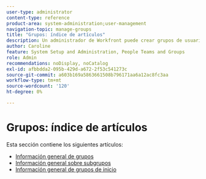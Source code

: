 ```yaml
---
user-type: administrator
content-type: reference
product-area: system-administration;user-management
navigation-topic: manage-groups
title: "Grupos: índice de artículos"
description: Un administrador de Workfront puede crear grupos de usuarios que coincidan con la estructura del departamento. Los grupos son similares a los equipos y las empresas, pero distintos de ellos. El administrador de Workfront concede a los grupos acceso a las áreas de Workfront donde necesitan trabajar y comunicarse. A continuación, cada grupo puede mantener su información de Workfront, como usuarios, plantillas y formularios y proyectos personalizados, separada de la de otros departamentos. Se requiere al menos un administrador de grupo para cada grupo. Los administradores de grupos pueden utilizar la página Grupos para administrar sus grupos en un solo lugar. Puede crear hasta 14 niveles de subgrupos en un grupo.
author: Caroline
feature: System Setup and Administration, People Teams and Groups
role: Admin
recommendations: noDisplay, noCatalog
exl-id: afbbdda2-095b-429d-a672-2f53c541273c
source-git-commit: a603b169a5863661508b796171aa6a12ac8fc3aa
workflow-type: tm+mt
source-wordcount: '120'
ht-degree: 0%

---
```


# Grupos: índice de artículos

Esta sección contiene los siguientes artículos:

* [Información general de grupos](../../../administration-and-setup/manage-groups/groups-overview/groups.md)
* [Información general sobre subgrupos](../../../administration-and-setup/manage-groups/groups-overview/subgroups.md)
* [Información general de grupos de inicio](../../../administration-and-setup/manage-groups/groups-overview/home-groups.md)
